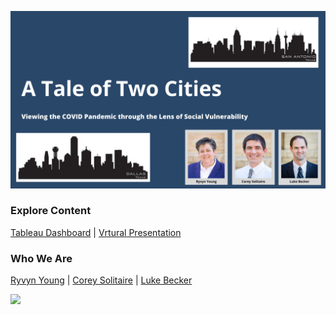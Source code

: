![](https://github.com/SVI-Capstone/a_tale_of_two_cities.github.io/blob/main/Corey's%20Slides.jpg)
### Explore Content
[Tableau Dashboard]()   |   [Vrtural Presentation]()
### Who We Are
[Ryvyn Young](https://github.com/RyvynYoung)   |   [Corey Solitaire](https://github.com/CSolitaire)   |   [Luke Becker](https://github.com/lukewbecker)

![](https://www.networkstraining.com/wp-content/uploads/2018/08/What-is-Cisco-Switch-VLAN-Interface-SVI-Configuration.jpg)
